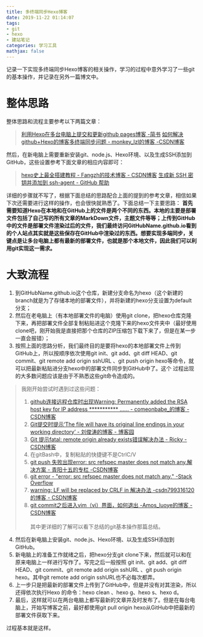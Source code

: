 ```yaml
---
title: 多终端同步Hexo博客
date: 2019-11-22 01:14:07
tags:
- git
- hexo
- 建站笔记
categories: 学习工具
mathjax: false
---
```


记录一下实现多终端同步Hexo博客的相关操作，学习的过程中意外学习了一些git的基本操作，并记录在另外一篇博文中。

# 整体思路

整体思路和流程主要参考以下两篇文章：

> [利用Hexo在多台电脑上提交和更新github pages博客 -简书](https://www.jianshu.com/p/0b1fccce74e0) 
> [如何解决github+Hexo的博客多终端同步问题 - monkey_lzl的博客 -CSDN博客](https://blog.csdn.net/monkey_lzl/article/details/60870891)

然后，在新电脑上需要重新安装git、node.js、Hexo环境、以及生成SSH添加到GitHub，这些设置参考下面文章的相应内容即可：

> [hexo史上最全搭建教程 - Fangzh的技术博客 - CSDN博客](https://blog.csdn.net/sinat_37781304/article/details/82729029)
> [生成新 SSH 密钥并添加到 ssh-agent - GitHub 帮助](https://help.github.com/cn/github/authenticating-to-github/generating-a-new-ssh-key-and-adding-it-to-the-ssh-agent)

详细的步骤就不写了，根据下面总结的思路配合上面的提到的参考文章，相信如果下次还需要进行这样的操作，也会很快就熟悉了。下面总结一下主要思路：
**首先需要知道Hexo在本地和在GitHub上的文件是两个不同的东西。本地的主要是部署文件包括了自己写的所有文章的MarkDown文件，主题文件等等；上传到GitHub中的文件是部署文件渲染过后的文件，我们最终访问GitHubName.github.io看到的个人站点其实就是这些保存在GitHub中渲染过的东西。想要实现多端同步，关键点是让多台电脑上都有最新的部署文件，也就是那个本地文件，因此我们可以利用git实现这一需求。**

# 大致流程

1. 到GitHubName.github.io这个仓库，新建分支命名为hexo（这个新建的branch就是为了存储本地的部署文件），并将新建的hexo分支设置为default分支；
2. 然后在老电脑上（有本地部署文件的电脑）使用git clone，把hexo仓库克隆下来，再把部署文件全部复制粘贴进这个克隆下来的hexo文件夹中（最好使用clone吧，刚开始我是直接把那个仓库的ZIP压缩包下载下来了，但是在某一步一直会报错）；
3. 按照上面的思路分析，我们最终目的是要将hexo的本地部署文件上传到GitHub上，所以按顺序依次使用git init、git add、git diff HEAD、git commit、git remote add origin sshURL 、git push origin hexo等命令，就可以把最新粘贴进分支hexo中的部署文件同步到GitHub中了。这个
  过程出现的大多数问题应该是由于不熟悉这些git命令造成的。

> 我刚开始尝试时遇到过这些问题： 
> 1. [github连接远程仓库时出现Warning: Permanently added the RSA host key for IP address *********** ...... - comeonbabe_的博客 - CSDN博客](https://blog.csdn.net/comeonbabe_/article/details/80244854) 
> 2. [Git提交时提示‘The file will have its original line endings in your working directory’ - 刘俊涛的博客 - 博客园](https://www.cnblogs.com/lovebing/p/7121754.html)  
> 3. [Git 提示fatal: remote origin already exists错误解决办法 - Ricky - CSDN博客](https://blog.csdn.net/top_code/article/details/50381432)  
> 4. 在gitBash中，复制粘贴的快捷键不是CtrlC/V 
> 5. [git push 失败出现error: src refspec master does not match any.解决方案 - 青阳十五的专栏 -CSDN博客](https://blog.csdn.net/yemoweiliang/article/details/52980658)  
> 6. [git error - "error: src refspec master does not match any." -Stack Overflow](https://stackoverflow.com/questions/23957836/git-error-error-src-refspec-master-does-not-match-any)  
> 7. [warning: LF will be replaced by CRLF in 解决办法 -csdn799316120的博客 - CSDN博客](https://blog.csdn.net/csdn799316120/article/details/79565579)  
> 8. [git commit之后进入vim（vi）界面，如何退出 -Amos_luoye的博客 - CSDN博客](https://blog.csdn.net/Amos_luoye/article/details/88292438)  
>    <br/>其中更详细的了解可以看下总结的git基本操作那篇总结。

4. 然后在新电脑上安装git、node.js、Hexo环境、以及生成SSH添加到GitHub。
5. 新电脑上的准备工作就绪之后，把hexo分支git clone下来，然后就可以和在原来电脑上一样进行写作了。写完之后一般按照 git init、git add、git diff HEAD、git commit、git remote add origin sshURL 、git push origin hexo。其中git remote add origin sshURL也不必每次都弄。
6. 上一步只是把最新的部署文件上传到了GitHub中，但是并没有对其渲染，所以还得依次执行Hexo 的命令：hexo clean 、hexo g、hexo s、hexo d。
7. 最后，这样就可以在两台电脑上都写最新的文章并及时发布了。但是在每台电脑上，开始写博客之前，最好都使用git pull origin hexo从GitHub中把最新的部署文件获取下来。

过程基本就是这样。







